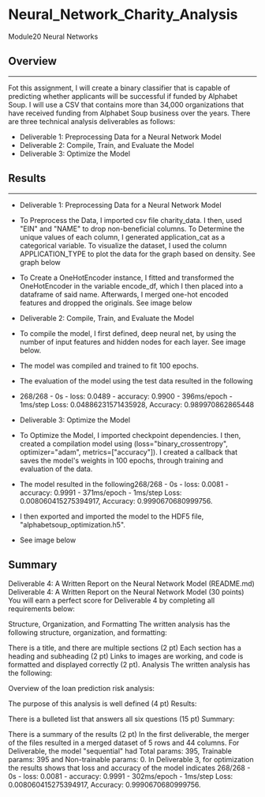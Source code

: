 # Neural_Network_Charity_Analysis
Module20 Neural Networks
## Overview
---
Fot this assignment, I will create a binary classifier that is capable of predicting whether applicants will be successful if funded by Alphabet Soup. I will use a CSV that contains more than 34,000 organizations that have received funding from Alphabet Soup business over the years. There are three technical analysis deliverables as follows:

- Deliverable 1: Preprocessing Data for a Neural Network Model
- Deliverable 2: Compile, Train, and Evaluate the Model
- Deliverable 3: Optimize the Model


## Results
---
- Deliverable 1: Preprocessing Data for a Neural Network Model
- To Preprocess the Data, I imported csv file charity_data. I then, used "EIN" and "NAME" to drop non-beneficial columns. To Determine the unique values of each column, I generated application_cat as a categorical variable. To visualize the dataset, I used the column APPLICATION_TYPE to plot the data for the graph based on density. See graph below
- To Create a OneHotEncoder instance, I fitted and transformed the OneHotEncoder in the variable encode_df, which I then placed into a dataframe of said name. Afterwards, I merged one-hot encoded features and dropped the originals. See image below

- Deliverable 2: Compile, Train, and Evaluate the Model
- To compile the model, I first defined, deep neural net, by using the number of input features and hidden nodes for each layer. See image below. 
- The model was compiled and trained to fit 100 epochs. 
- The evaluation of the model using the test data resulted in the following
- 268/268 - 0s - loss: 0.0489 - accuracy: 0.9900 - 396ms/epoch - 1ms/step
Loss: 0.04886231571435928, Accuracy: 0.989970862865448

- Deliverable 3: Optimize the Model
- To Optimize the Model, I imported checkpoint dependencies. I then, created a compilation model using (loss="binary_crossentropy", optimizer="adam", metrics=["accuracy"]). I created a callback that saves the model's weights in 100 epochs, through training and evaluation of the data. 
- The model resulted in the following268/268 - 0s - loss: 0.0081 - accuracy: 0.9991 - 371ms/epoch - 1ms/step
Loss: 0.008060415275394917, Accuracy: 0.9990670680999756.
- I then exported and imported the model to the HDF5 file, "alphabetsoup_optimization.h5". 
- See image below

## Summary
Deliverable 4: A Written Report on the Neural Network Model (README.md)
Deliverable 4: A Written Report on the Neural Network Model (30 points)
You will earn a perfect score for Deliverable 4 by completing all requirements below:

Structure, Organization, and Formatting
The written analysis has the following structure, organization, and formatting:

There is a title, and there are multiple sections (2 pt)
Each section has a heading and subheading (2 pt)
Links to images are working, and code is formatted and displayed correctly (2 pt).
Analysis
The written analysis has the following:

Overview of the loan prediction risk analysis:

The purpose of this analysis is well defined (4 pt)
Results:

There is a bulleted list that answers all six questions (15 pt)
Summary:

There is a summary of the results (2 pt)
In the first deliverable, the merger of the files resulted in a merged dataset of 5 rows and 44 columns. 
For Deliverable, the model "sequential" had Total params: 395, Trainable params: 395 and Non-trainable params: 0.
In Deliverable 3, for optimization the results shows that loss and accuracy of the model indicates 268/268 - 0s - loss: 0.0081 - accuracy: 0.9991 - 302ms/epoch - 1ms/step Loss: 0.008060415275394917, Accuracy: 0.9990670680999756. 


